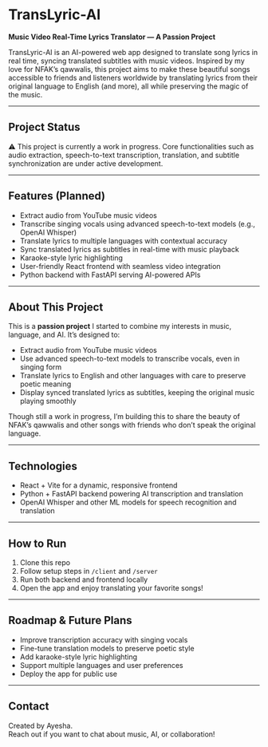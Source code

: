 # TransLyric-AI

**Music Video Real-Time Lyrics Translator — A Passion Project**

TransLyric-AI is an AI-powered web app designed to translate song lyrics in real time, syncing translated subtitles with music videos. Inspired by my love for NFAK’s qawwalis, this project aims to make these beautiful songs accessible to friends and listeners worldwide by translating lyrics from their original language to English (and more), all while preserving the magic of the music.

---

## Project Status

⚠️ This project is currently a work in progress. Core functionalities such as audio extraction, speech-to-text transcription, translation, and subtitle synchronization are under active development.

---

## Features (Planned)

- Extract audio from YouTube music videos  
- Transcribe singing vocals using advanced speech-to-text models (e.g., OpenAI Whisper)  
- Translate lyrics to multiple languages with contextual accuracy  
- Sync translated lyrics as subtitles in real-time with music playback  
- Karaoke-style lyric highlighting  
- User-friendly React frontend with seamless video integration  
- Python backend with FastAPI serving AI-powered APIs

---

## About This Project

This is a **passion project** I started to combine my interests in music, language, and AI. It’s designed to:

- Extract audio from YouTube music videos  
- Use advanced speech-to-text models to transcribe vocals, even in singing form  
- Translate lyrics to English and other languages with care to preserve poetic meaning  
- Display synced translated lyrics as subtitles, keeping the original music playing smoothly  

Though still a work in progress, I’m building this to share the beauty of NFAK’s qawwalis and other songs with friends who don’t speak the original language.

---

## Technologies

- React + Vite for a dynamic, responsive frontend  
- Python + FastAPI backend powering AI transcription and translation  
- OpenAI Whisper and other ML models for speech recognition and translation  

---

## How to Run

1. Clone this repo  
2. Follow setup steps in `/client` and `/server`  
3. Run both backend and frontend locally  
4. Open the app and enjoy translating your favorite songs!

---

## Roadmap & Future Plans

- Improve transcription accuracy with singing vocals  
- Fine-tune translation models to preserve poetic style  
- Add karaoke-style lyric highlighting  
- Support multiple languages and user preferences  
- Deploy the app for public use  

---

## Contact

Created by Ayesha.  
Reach out if you want to chat about music, AI, or collaboration!
